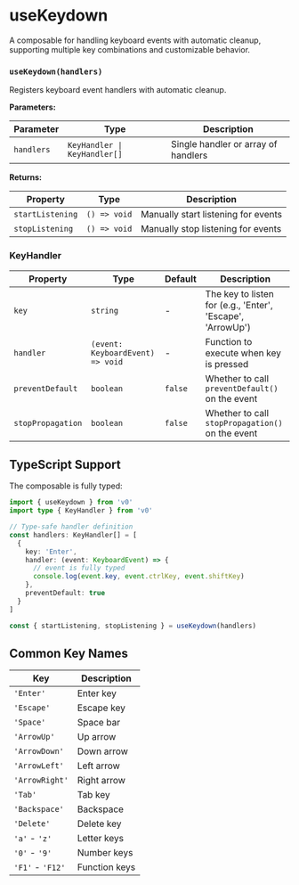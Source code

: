 <script setup>
  import DocsPageFeatures from '@/components/docs/DocsPageFeatures.vue'
</script>

# useKeydown

A composable for handling keyboard events with automatic cleanup, supporting multiple key combinations and customizable behavior.

<DocsPageFeatures />

### `useKeydown(handlers)`

Registers keyboard event handlers with automatic cleanup.

**Parameters:**

| Parameter | Type | Description |
|-----------|------|-------------|
| `handlers` | `KeyHandler \| KeyHandler[]` | Single handler or array of handlers |

**Returns:**

| Property | Type | Description |
|----------|------|-------------|
| `startListening` | `() => void` | Manually start listening for events |
| `stopListening` | `() => void` | Manually stop listening for events |

### KeyHandler

| Property | Type | Default | Description |
|----------|------|---------|-------------|
| `key` | `string` | - | The key to listen for (e.g., 'Enter', 'Escape', 'ArrowUp') |
| `handler` | `(event: KeyboardEvent) => void` | - | Function to execute when key is pressed |
| `preventDefault` | `boolean` | `false` | Whether to call `preventDefault()` on the event |
| `stopPropagation` | `boolean` | `false` | Whether to call `stopPropagation()` on the event |

## TypeScript Support

The composable is fully typed:

```typescript
import { useKeydown } from 'v0'
import type { KeyHandler } from 'v0'

// Type-safe handler definition
const handlers: KeyHandler[] = [
  {
    key: 'Enter',
    handler: (event: KeyboardEvent) => {
      // event is fully typed
      console.log(event.key, event.ctrlKey, event.shiftKey)
    },
    preventDefault: true
  }
]

const { startListening, stopListening } = useKeydown(handlers)
```

## Common Key Names

| Key | Description |
|-----|-------------|
| `'Enter'` | Enter key |
| `'Escape'` | Escape key |
| `'Space'` | Space bar |
| `'ArrowUp'` | Up arrow |
| `'ArrowDown'` | Down arrow |
| `'ArrowLeft'` | Left arrow |
| `'ArrowRight'` | Right arrow |
| `'Tab'` | Tab key |
| `'Backspace'` | Backspace |
| `'Delete'` | Delete key |
| `'a'` - `'z'` | Letter keys |
| `'0'` - `'9'` | Number keys |
| `'F1'` - `'F12'` | Function keys |
